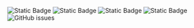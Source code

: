 ![Static Badge](https://img.shields.io/badge/blacklists-60-000000) ![Static Badge](https://img.shields.io/badge/blacklisted-2808216-cc0000) ![Static Badge](https://img.shields.io/badge/whitelisted-2243-00CC00) ![Static Badge](https://img.shields.io/badge/streaming_blacklist-28107-000000) ![GitHub issues](https://img.shields.io/github/issues/fabriziosalmi/blacklists)
